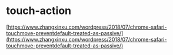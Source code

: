# touch-action

[https://www.zhangxinxu.com/wordpress/2018/07/chrome-safari-touchmove-preventdefault-treated-as-passive/](https://www.zhangxinxu.com/wordpress/2018/07/chrome-safari-touchmove-preventdefault-treated-as-passive/)

